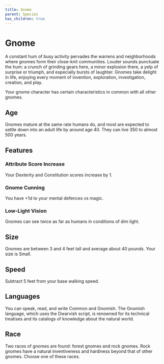 ```yaml
---
title: Gnome
parent: Species
has_children: true
---
```


# Gnome
A constant hum of busy activity pervades the warrens and neighborhoods where gnomes form their close-knit communities. Louder sounds punctuate the hum: a crunch of grinding gears here, a minor explosion there, a yelp of surprise or triumph, and especially bursts of laughter. Gnomes take delight in life, enjoying every moment of invention, exploration, investigation, creation, and play.

Your gnome character has certain characteristics in common with all other gnomes.

## Age
Gnomes mature at the same rate humans do, and most are expected to settle down into an adult life by around age 40. They can live 350 to almost 500 years.

## Features

### Attribute Score Increase
Your Dexterity and Constitution scores increase by 1.

### Gnome Cunning
You have +1d to your mental defences vs magic.

### Low-Light Vision
Gnomes can see twice as far as humans in conditions of dim light.

## Size
Gnomes are between 3 and 4 feet tall and average about 40 pounds. Your size is Small.

## Speed
Subtract 5 feet from your base walking speed.

## Languages
You can speak, read, and write Common and Gnomish. The Gnomish language, which uses the Dwarvish script, is renowned for its technical treatises and its catalogs of knowledge about the natural world.

## Race
Two races of gnomes are found: forest gnomes and rock gnomes. Rock gnomes have a natural inventiveness and hardiness beyond that of other gnomes. Choose one of these races.
